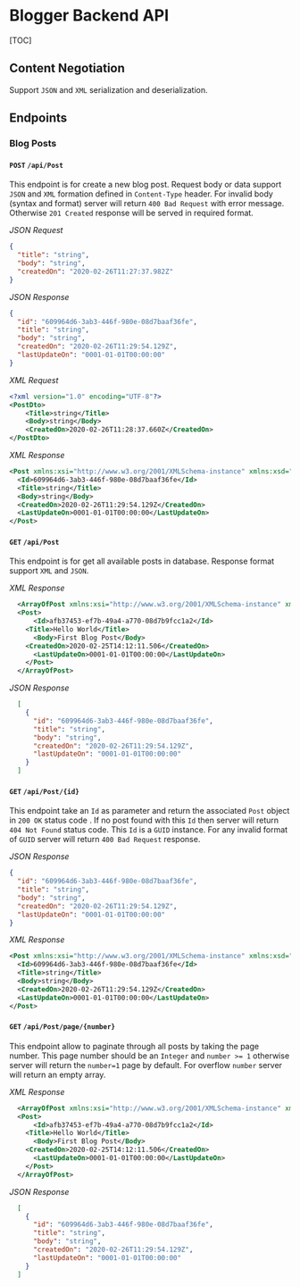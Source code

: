 # Blogger Backend API

[TOC]

## Content Negotiation

Support `JSON` and `XML` serialization and deserialization.



## Endpoints

### Blog Posts



#### `POST` `/api/Post`

This endpoint is for create a new blog post.  Request body or data support `JSON` and `XML` formation defined in `Content-Type` header. For invalid body (syntax and format) server will return `400 Bad Request` with error message. Otherwise `201 Created` response will be served in required format.



*JSON Request*

```JSON
{
  "title": "string",
  "body": "string",
  "createdOn": "2020-02-26T11:27:37.982Z"
}
```

*JSON Response*

```JSON
{
  "id": "609964d6-3ab3-446f-980e-08d7baaf36fe",
  "title": "string",
  "body": "string",
  "createdOn": "2020-02-26T11:29:54.129Z",
  "lastUpdateOn": "0001-01-01T00:00:00"
}
```



*XML Request*

```xml
<?xml version="1.0" encoding="UTF-8"?>
<PostDto>
	<Title>string</Title>
	<Body>string</Body>
	<CreatedOn>2020-02-26T11:28:37.660Z</CreatedOn>
</PostDto>
```

*XML Response*

```XML
<Post xmlns:xsi="http://www.w3.org/2001/XMLSchema-instance" xmlns:xsd="http://www.w3.org/2001/XMLSchema">
  <Id>609964d6-3ab3-446f-980e-08d7baaf36fe</Id>
  <Title>string</Title>
  <Body>string</Body>
  <CreatedOn>2020-02-26T11:29:54.129Z</CreatedOn>
  <LastUpdateOn>0001-01-01T00:00:00</LastUpdateOn>
</Post>
```



#### `GET` `/api/Post`

This endpoint is for get all available posts in database. Response format support `XML` and `JSON`.

*XML Response*

```xml
  <ArrayOfPost xmlns:xsi="http://www.w3.org/2001/XMLSchema-instance" xmlns:xsd="http://www.w3.org/2001/XMLSchema">
  <Post>
      <Id>afb37453-ef7b-49a4-a770-08d7b9fcc1a2</Id>
    <Title>Hello World</Title>
      <Body>First Blog Post</Body>
    <CreatedOn>2020-02-25T14:12:11.506</CreatedOn>
      <LastUpdateOn>0001-01-01T00:00:00</LastUpdateOn>
    </Post>
  </ArrayOfPost>
```
  *JSON Response*

```json
  [ 
    {
      "id": "609964d6-3ab3-446f-980e-08d7baaf36fe",
      "title": "string",
      "body": "string",
      "createdOn": "2020-02-26T11:29:54.129Z",
      "lastUpdateOn": "0001-01-01T00:00:00"
    }
  ]
```



#### `GET` `/api/Post/{id}`

This endpoint take an `Id` as parameter and return the associated `Post` object in `200 OK`  status code . If no post found with this `Id` then server will return `404 Not Found` status code. This `Id` is a `GUID` instance. For any invalid format of `GUID` server will return `400 Bad Request` response. 

*JSON Response*

```json
{
  "id": "609964d6-3ab3-446f-980e-08d7baaf36fe",
  "title": "string",
  "body": "string",
  "createdOn": "2020-02-26T11:29:54.129Z",
  "lastUpdateOn": "0001-01-01T00:00:00"
}
```

*XML Response*

```xml
<Post xmlns:xsi="http://www.w3.org/2001/XMLSchema-instance" xmlns:xsd="http://www.w3.org/2001/XMLSchema">
  <Id>609964d6-3ab3-446f-980e-08d7baaf36fe</Id>
  <Title>string</Title>
  <Body>string</Body>
  <CreatedOn>2020-02-26T11:29:54.129Z</CreatedOn>
  <LastUpdateOn>0001-01-01T00:00:00</LastUpdateOn>
</Post>
```



#### `GET` `/api/Post/page/{number}`

This endpoint allow to paginate through all posts by taking the page number. This page number should be an `Integer` and `number >= 1` otherwise server will return the `number=1` page by default. For overflow `number` server will return an empty array.

*XML Response*

```xml
  <ArrayOfPost xmlns:xsi="http://www.w3.org/2001/XMLSchema-instance" xmlns:xsd="http://www.w3.org/2001/XMLSchema">
  <Post>
      <Id>afb37453-ef7b-49a4-a770-08d7b9fcc1a2</Id>
    <Title>Hello World</Title>
      <Body>First Blog Post</Body>
    <CreatedOn>2020-02-25T14:12:11.506</CreatedOn>
      <LastUpdateOn>0001-01-01T00:00:00</LastUpdateOn>
    </Post>
  </ArrayOfPost>
```
  *JSON Response*

```json
  [ 
    {
      "id": "609964d6-3ab3-446f-980e-08d7baaf36fe",
      "title": "string",
      "body": "string",
      "createdOn": "2020-02-26T11:29:54.129Z",
      "lastUpdateOn": "0001-01-01T00:00:00"
    }
  ]
```